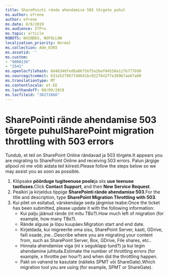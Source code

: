 ```yaml
---
title: SharePointi rände ahendamise 503 tõrgete puhul
ms.author: efrene
author: efrene
ms.date: 8/8/2019
ms.audience: ITPro
ms.topic: article
ROBOTS: NOINDEX, NOFOLLOW
localization_priority: Normal
ms.collection: Adm_O365
ms.assetid: ''
ms.custom:
- "9000136"
- "2541"
ms.openlocfilehash: 8d46340fed8a86756f5e2bef04550a117b777690
ms.sourcegitcommit: 631e527967f4d641bc9227642ffe38967ae87a00
ms.translationtype: MT
ms.contentlocale: et-EE
ms.lasthandoff: 08/09/2019
ms.locfileid: "36271666"
---
```

# <a name="sharepoint-migration-throttling-with-503-errors"></a><span data-ttu-id="275a1-102">SharePointi rände ahendamise 503 tõrgete puhul</span><span class="sxs-lookup"><span data-stu-id="275a1-102">SharePoint migration throttling with 503 errors</span></span>

<span data-ttu-id="275a1-103">Tundub, et teil on SharePoint Online rändavad ja 503 tõrgete.</span><span class="sxs-lookup"><span data-stu-id="275a1-103">It appears you are migrating to SharePoint Online and receiving 503 errors.</span></span> <span data-ttu-id="275a1-104">Palun järgige allpool nii me võib aidata teil kiiresti.</span><span class="sxs-lookup"><span data-stu-id="275a1-104">Please follow the steps below so we may assist you as soon as possible.</span></span> 

1. <span data-ttu-id="275a1-105">Klõpsake **pöörduge tugiteenuse poole**ja siis **uue teenuse taotluses**.</span><span class="sxs-lookup"><span data-stu-id="275a1-105">Click **Contact Support**, and then **New Service Request**.</span></span>
2. <span data-ttu-id="275a1-106">Pealkiri ja kirjeldus tippige **SharePointi rände ahendamise 503**.</span><span class="sxs-lookup"><span data-stu-id="275a1-106">For the title and description, type **SharePoint Migration Throttling with 503**.</span></span>
3. <span data-ttu-id="275a1-107">Kui pilet on esitatud, värskendage seda järgmise teabe:</span><span class="sxs-lookup"><span data-stu-id="275a1-107">Once the ticket has been submitted, please update it with the following information:</span></span>
    - <span data-ttu-id="275a1-108">Kui palju jäänud rände (nt mitu TBs?).</span><span class="sxs-lookup"><span data-stu-id="275a1-108">How much left of migration (for example, how many TBs?).</span></span>
    - <span data-ttu-id="275a1-109">Rände alguse ja lõpu kuupäev.</span><span class="sxs-lookup"><span data-stu-id="275a1-109">Migration start and end date.</span></span>
    - <span data-ttu-id="275a1-110">Kirjeldada, kui migreerite oma sisu, SharePoint Server, kasti, GDrive, faili osade, jne...</span><span class="sxs-lookup"><span data-stu-id="275a1-110">Describe where you are migrating your content from, such as SharePoint Server, Box, GDrive, File shares, etc..</span></span>
    - <span data-ttu-id="275a1-111">Hinnata ahendamise viga (nt x seguklapp tund?) ja kui tegin ahendamine juhtuda.</span><span class="sxs-lookup"><span data-stu-id="275a1-111">Estimate the number of throttling errors (for example, x throttle per hour?) and when did the throttling happen.</span></span>
    - <span data-ttu-id="275a1-112">Pakt on vahend te kasutate (näiteks SPMT või ShareGate).</span><span class="sxs-lookup"><span data-stu-id="275a1-112">Which migration tool you are using (for example, SPMT or ShareGate).</span></span>


